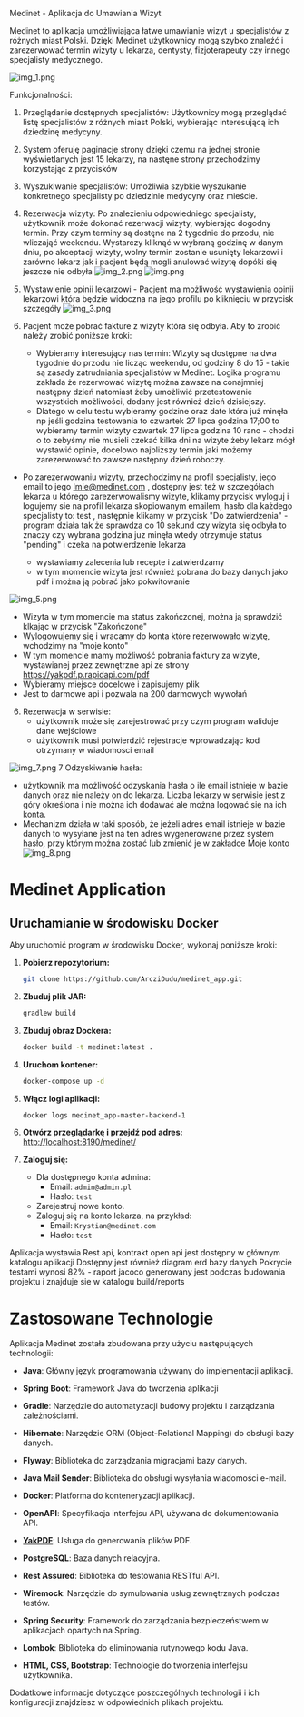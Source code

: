 Medinet - Aplikacja do Umawiania Wizyt

Medinet to aplikacja umożliwiająca łatwe umawianie wizyt u specjalistów z różnych miast Polski. Dzięki Medinet użytkownicy mogą szybko znaleźć i zarezerwować termin wizyty u lekarza, dentysty, fizjoterapeuty czy innego specjalisty medycznego.

![img_1.png](readmeImages/img_1.png)

Funkcjonalności:

1. Przeglądanie dostępnych specjalistów: Użytkownicy mogą przeglądać listę specjalistów z różnych miast Polski, wybierając interesującą ich dziedzinę medycyny.
2. System oferuję paginacje strony dzięki czemu na jednej stronie wyświetlanych jest 15 lekarzy, na nastęne strony przechodzimy korzystając z przycisków
3. Wyszukiwanie specjalistów: Umożliwia szybkie wyszukanie konkretnego specjalisty po dziedzinie medycyny oraz mieście.
4. Rezerwacja wizyty: Po znalezieniu odpowiedniego specjalisty, użytkownik może dokonać rezerwacji wizyty, wybierając dogodny termin.
   Przy czym terminy są dostęne na 2 tygodnie do przodu, nie wliczająć weekendu. Wystarczy kliknąć w wybraną godzinę w danym dniu, po akceptacji wizyty, wolny termin zostanie usunięty lekarzowi i zarówno lekarz jak i pacjent będą mogli anulować wizytę dopóki się jeszcze nie odbyła
![img_2.png](readmeImages/img_2.png)
![img.png](readmeImages/img.png)
5. Wystawienie opinii lekarzowi - Pacjent ma możliwość wystawienia opinii lekarzowi która będzie widoczna na jego profilu po kliknięciu w przycisk szczegóły
![img_3.png](readmeImages/img_3.png) 
 
6. Pacjent może pobrać fakture z wizyty która się odbyła. Aby to zrobić należy zrobić poniższe kroki:
   - Wybieramy interesujący nas termin: Wizyty są dostępne na dwa tygodnie do przodu nie licząc weekendu, od godziny 8 do 15 - takie są zasady zatrudniania specjalistów w Medinet. Logika programu zakłada że rezerwować wizytę można zawsze na conajmniej następny dzień natomiast żeby umożliwić przetestowanie wszystkich możliwości, dodany jest również dzień dzisiejszy.
   - Dlatego w celu testu wybieramy godzine oraz date która już minęła np jeśli godzina testowania to czwartek 27 lipca godzina 17;00 to wybieramy termin wizyty czwartek 27 lipca godzina 10 rano - chodzi o to zebyśmy nie musieli czekać kilka dni na wizyte żeby lekarz mógł wystawić opinie, docelowo najbliższy termin jaki możemy zarezerwować to zawsze następny dzień roboczy. 
 - Po zarezerwowaniu wizyty, przechodzimy na profil specjalisty, jego email to jego Imie@medinet.com , dostępny jest też w  szczegółach lekarza u którego zarezerwowalismy wizyte, klikamy przycisk wyloguj i logujemy sie na profil lekarza skopiowanym emailem, hasło dla każdego specjalisty to: test
   , następnie klikamy w przycisk "Do zatwierdzenia" - program działa tak że sprawdza co 10 sekund czy wizyta się odbyła to znaczy czy wybrana godzina juz minęła wtedy otrzymuje status "pending" i czeka na potwierdzenie lekarza

   - wystawiamy zalecenia lub recepte i zatwierdzamy
   - w tym momencie wizyta jest również pobrana do bazy danych jako pdf i można ją pobrać jako pokwitowanie
   
  ![img_5.png](readmeImages/img_5.png)
     
- Wizyta w tym momencie ma status zakończonej, można ją sprawdzić klkając w przycisk "Zakończone"
- Wylogowujemy się i wracamy do konta które rezerwowało wizytę, wchodzimy na "moje konto"
- W tym momencie mamy możliwość pobrania faktury za wizyte, wystawianej przez zewnętrzne api ze strony https://yakpdf.p.rapidapi.com/pdf
- Wybieramy miejsce docelowe i zapisujemy plik
- Jest to darmowe api i pozwala na  200 darmowych wywołań

6. Rezerwacja w serwisie:
   - użytkownik może się zarejestrować przy czym program waliduje dane wejściowe
   - użytkownik musi potwierdzić rejestracje wprowadzając kod otrzymany w wiadomosci email
     
![img_7.png](readmeImages/img_7.png)
7 Odzyskiwanie hasła:
  - użytkownik ma  możliwość odzyskania hasła o ile email istnieje w bazie danych oraz nie należy on do lekarza. Liczba lekarzy w serwisie jest z góry określona i nie można ich dodawać ale można logować się na ich konta.
  - Mechanizm działa w taki sposób, że jeżeli adres email istnieje w bazie danych to wysyłane jest na ten adres wygenerowane przez system hasło, przy którym można zostać lub zmienić je w zakładce Moje konto
![img_8.png](readmeImages/img_8.png)

# Medinet Application

## Uruchamianie w środowisku Docker

Aby uruchomić program w środowisku Docker, wykonaj poniższe kroki:

1. **Pobierz repozytorium:**
    ```bash
    git clone https://github.com/ArcziDudu/medinet_app.git
    ```

2. **Zbuduj plik JAR:**
    ```bash
    gradlew build
    ```

3. **Zbuduj obraz Dockera:**
    ```bash
    docker build -t medinet:latest .
    ```

4. **Uruchom kontener:**
    ```bash
    docker-compose up -d
    ```

5. **Włącz logi aplikacji:**
    ```bash
    docker logs medinet_app-master-backend-1
    ```

6. **Otwórz przeglądarkę i przejdź pod adres:**
    [http://localhost:8190/medinet/](http://localhost:8190/medinet/)

7. **Zaloguj się:**
   - Dla dostępnego konta admina: 
     - Email: `admin@admin.pl`
     - Hasło: `test`
   - Zarejestruj nowe konto.
   - Zaloguj się na konto lekarza, na przykład:
     - Email: `Krystian@medinet.com`
     - Hasło: `test`


Aplikacja wystawia Rest api, kontrakt open api jest dostępny w głównym katalogu aplikacji
Dostępny jest również diagram erd bazy danych
Pokrycie testami wynosi 82% - raport jacoco generowany jest podczas budowania projektu i znajduje sie w katalogu build/reports
# Zastosowane Technologie

Aplikacja Medinet została zbudowana przy użyciu następujących technologii:

- **Java**: Główny język programowania używany do implementacji aplikacji.

- **Spring Boot**: Framework Java do tworzenia aplikacji

- **Gradle**: Narzędzie do automatyzacji budowy projektu i zarządzania zależnościami.

- **Hibernate**: Narzędzie ORM (Object-Relational Mapping) do obsługi bazy danych.

- **Flyway**: Biblioteka do zarządzania migracjami bazy danych.

- **Java Mail Sender**: Biblioteka do obsługi wysyłania wiadomości e-mail.

- **Docker**: Platforma do konteneryzacji aplikacji.

- **OpenAPI**: Specyfikacja interfejsu API, używana do dokumentowania API.

- **[YakPDF](https://yakpdf.com/)**: Usługa do generowania plików PDF.

- **PostgreSQL**: Baza danych relacyjna.

- **Rest Assured**: Biblioteka do testowania RESTful API.

- **Wiremock**: Narzędzie do symulowania usług zewnętrznych podczas testów.

- **Spring Security**: Framework do zarządzania bezpieczeństwem w aplikacjach opartych na Spring.

- **Lombok**: Biblioteka do eliminowania rutynowego kodu Java.

- **HTML, CSS, Bootstrap**: Technologie do tworzenia interfejsu użytkownika.

Dodatkowe informacje dotyczące poszczególnych technologii i ich konfiguracji znajdziesz w odpowiednich plikach projektu.


